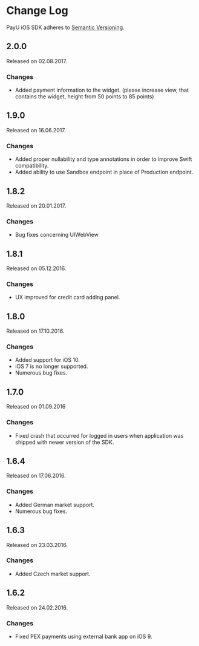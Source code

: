# Change Log

PayU iOS SDK adheres to [Semantic Versioning](http://semver.org/).

## 2.0.0
Released on 02.08.2017.

### Changes
- Added payment information to the widget.
(please increase view, that contains the widget, height from 50 points to 85 points)

## 1.9.0
Released on 16.06.2017.

### Changes
- Added proper nullability and type annotations in order to improve Swift compatibility.
- Added ability to use Sandbox endpoint in place of Production endpoint.

## 1.8.2
Released on 20.01.2017.

### Changes
- Bug fixes concerning UIWebView

## 1.8.1
Released on 05.12.2016.

### Changes
- UX improved for credit card adding panel.


## 1.8.0
Released on 17.10.2016.

### Changes
- Added support for iOS 10.
- iOS 7 is no longer supported.
- Numerous bug fixes.

## 1.7.0
Released on 01.09.2016

### Changes
- Fixed crash that occurred for logged in users when application was shipped with newer version of the SDK.

## 1.6.4
Released on 17.06.2016.

### Changes
- Added German market support.
- Numerous bug fixes.

## 1.6.3
Released on 23.03.2016.

### Changes
- Added Czech market support.

## 1.6.2
Released on 24.02.2016.

### Changes
- Fixed PEX payments using external bank app on iOS 9.
